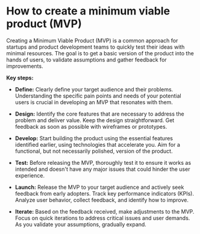 # How to create a minimum viable product (MVP)

Creating a Minimum Viable Product (MVP) is a common approach for startups and product development teams to quickly test their ideas with minimal resources. The goal is to get a basic version of the product into the hands of users, to validate assumptions and gather feedback for improvements.

**Key steps:**

* **Define:** Clearly define your target audience and their problems. Understanding the specific pain points and needs of your potential users is crucial in developing an MVP that resonates with them.

* **Design:** Identify the core features that are necessary to address the problem and deliver value. Keep the design straightforward. Get feedback as soon as possible with wireframes or prototypes.

* **Develop:** Start building the product using the essential features identified earlier, using technologies that accelerate you. Aim for a functional, but not necessarily polished, version of the product.

* **Test:** Before releasing the MVP, thoroughly test it to ensure it works as intended and doesn't have any major issues that could hinder the user experience.

* **Launch:** Release the MVP to your target audience and actively seek feedback from early adopters. Track key performance indicators (KPIs). Analyze user behavior, collect feedback, and identify how to improve.

* **Iterate:** Based on the feedback received, make adjustments to the MVP. Focus on quick iterations to address critical issues and user demands. As you validate your assumptions, gradually expand.

